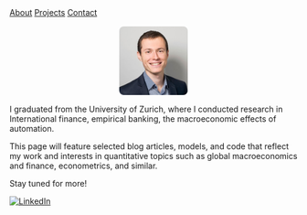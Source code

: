 <link rel="stylesheet" href="style.css">

<div class="navbar">
  <a href="#about">About</a>
  <a href="#projects">Projects</a>
  <a href="#contact">Contact</a>
</div>

<div class="container">


<img src="photo.jpg" alt="My Photo" style="border-radius: 8px; max-width: 120px; display: block; margin: 1rem auto;">

I graduated from the University of Zurich, where I conducted research in International finance, empirical banking, the macroeconomic effects of automation.

This page will feature selected blog articles, models, and code that reflect my work and interests in quantitative topics such as global macroeconomics and finance, econometrics, and similar.

Stay tuned for more!

<a href="https://www.linkedin.com/in/vladimir-sulaja-43686550" target="_blank">
  <img src="https://cdn.jsdelivr.net/gh/simple-icons/simple-icons/icons/linkedin.svg" alt="LinkedIn" style="width: 24px; height: 24px;">
</a>

</div>
